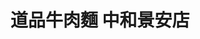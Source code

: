 ---
title: "道品牛肉麵 中和景安店"
description: "道品牛肉麵 中和景安店"
layout: shop
keywords:
  - 美食競賽
  - 台灣美食
  - 美食精選
datePublished: "2025-06-30"
dateModified: "2025-07-04"
city: "新北市"
district: "中和區"
address: "235新北市中和區復興路71號"
phone: "0222429978"
geo: "24.990087261903398, 121.50379934636483"
google_map: "https://maps.app.goo.gl/jWRPJumoJoFqPUCQ9"
footinder: ""
official: "https://www.facebook.com/profile.php?id=61566541616239"
award:
  - name: "台北國際牛肉麵節"
    year: "2024"
    entries:
      - group: "鮮食組"
        cooking_style: "清燉"
        rank: "銀牌"
      - group: "鮮食組"
        cooking_style: "樂齡創意"
        rank: "銀牌"

---